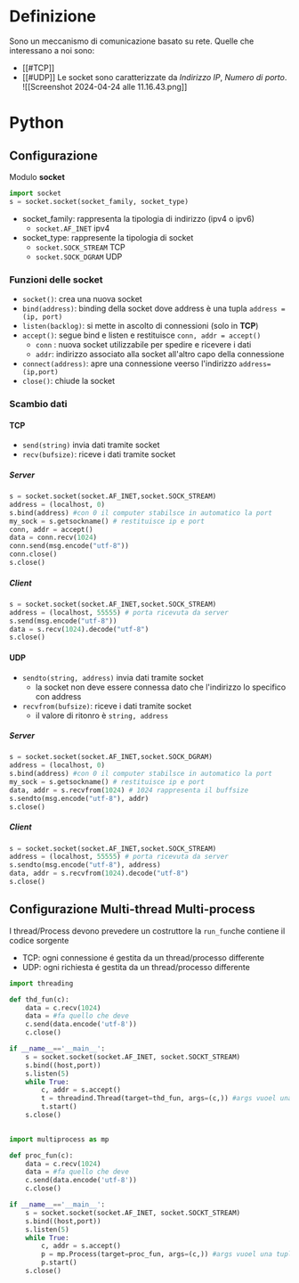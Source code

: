 # Definizione
Sono un meccanismo di comunicazione basato su rete.
Quelle che interessano a noi sono:
- [[#TCP]]
- [[#UDP]]
Le socket sono caratterizzate da _Indirizzo IP_, *Numero di porto*. ![[Screenshot 2024-04-24 alle 11.16.43.png]]

# Python

## Configurazione
Modulo **socket** 

```python
import socket
s = socket.socket(socket_family, socket_type)
```

- socket_family: rappresenta la tipologia di indirizzo (ipv4 o ipv6)
	- `socket.AF_INET`  ipv4
- socket_type: rappresente la tipologia di socket
	- `socket.SOCK_STREAM` TCP
	- `socket.SOCK_DGRAM` UDP
### Funzioni delle socket
- `socket()`: crea una nuova socket
- `bind(address)`: binding della socket dove address è una tupla `address = (ip, port)`
- `listen(backlog)`: si mette in ascolto di connessioni (solo in **TCP**)
- `accept()`: segue bind e listen e restituisce `conn, addr = accept()` 
	- `conn` : nuova socket utilizzabile per spedire e ricevere i dati
	- `addr`: indirizzo associato alla socket all'altro capo della connessione
- `connect(address)`: apre una connessione veerso l'indirizzo `address= (ip,port)`
- `close()`: chiude la socket
### Scambio dati
#### TCP
- `send(string)` invia dati tramite socket
- `recv(bufsize)`: riceve i dati tramite socket
##### Server
```python
s = socket.socket(socket.AF_INET,socket.SOCK_STREAM)
address = (localhost, 0)
s.bind(address) #con 0 il computer stabilsce in automatico la port
my_sock = s.getsockname() # restituisce ip e port
conn, addr = accept()
data = conn.recv(1024)
conn.send(msg.encode("utf-8"))
conn.close()
s.close()
```
##### Client
```python
s = socket.socket(socket.AF_INET,socket.SOCK_STREAM)
address = (localhost, 55555) # porta ricevuta da server
s.send(msg.encode("utf-8"))
data = s.recv(1024).decode("utf-8")
s.close()
```

#### UDP
- `sendto(string, address)` invia dati tramite socket
	- la socket non deve essere connessa dato che l'indirizzo lo specifico con address
- `recvfrom(bufsize)`: riceve i dati tramite socket
	- il valore di ritonro è `string, address`
##### Server
```python
s = socket.socket(socket.AF_INET,socket.SOCK_DGRAM)
address = (localhost, 0)
s.bind(address) #con 0 il computer stabilsce in automatico la port
my_sock = s.getsockname() # restituisce ip e port
data, addr = s.recvfrom(1024) # 1024 rappresenta il buffsize
s.sendto(msg.encode("utf-8"), addr)
s.close()
```
##### Client
```python
s = socket.socket(socket.AF_INET,socket.SOCK_STREAM)
address = (localhost, 55555) # porta ricevuta da server
s.sendto(msg.encode("utf-8"), address)
data, addr = s.recvfrom(1024).decode("utf-8")
s.close()
```
## Configurazione Multi-thread Multi-process
I thread/Process devono prevedere un costruttore la `run_fun`che contiene il codice sorgente
- TCP: ogni connessione é gestita da un thread/processo differente
- UDP: ogni richiesta é gestita da un thread/processo differente
```python
import threading

def thd_fun(c):
	data = c.recv(1024)
	data = #fa quello che deve
	c.send(data.encode('utf-8'))
	c.close()

if __name__=='__main__':
	s = socket.socket(socket.AF_INET, socket.SOCKT_STREAM)
	s.bind((host,port))
	s.listen(5)
	while True:
		c, addr = s.accept()
		t = threadind.Thread(target=thd_fun, args=(c,)) #args vuoel una tupla
		t.start()
	s.close()
	
```

```python
import multiprocess as mp

def proc_fun(c):
	data = c.recv(1024)
	data = #fa quello che deve
	c.send(data.encode('utf-8'))
	c.close()

if __name__=='__main__':
	s = socket.socket(socket.AF_INET, socket.SOCKT_STREAM)
	s.bind((host,port))
	s.listen(5)
	while True:
		c, addr = s.accept()
		p = mp.Process(target=proc_fun, args=(c,)) #args vuoel una tupla
		p.start()
	s.close()
	
```